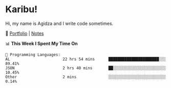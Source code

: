 # Karibu!
Hi, my name is Agidza and I write code sometimes.

🫧 [Portfolio](https://lynnagidza.github.io/) | [Notes](https://medium.com/me/stories/public)

<!--START_SECTION:waka-->
📊 **This Week I Spent My Time On** 

```text
💬 Programming Languages: 
AL                       22 hrs 54 mins      ██████████████████████░░░   89.41% 
JSON                     2 hrs 40 mins       ██░░░░░░░░░░░░░░░░░░░░░░░   10.45% 
Other                    2 mins              ░░░░░░░░░░░░░░░░░░░░░░░░░   0.14%

```


<!--END_SECTION:waka-->
<!--#### 💟 **Digital Swag**
[![@agidza's Holopin board](https://holopin.me/agidza)](https://holopin.io/@agidza)
